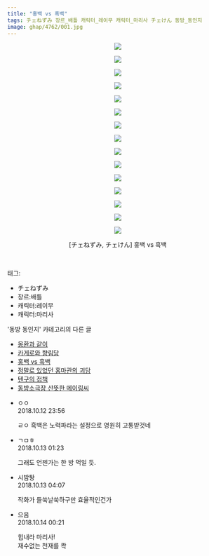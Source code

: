```yaml
---
title: "홍백 vs 흑백"
tags: チェねずみ 장르_배틀 캐릭터_레이무 캐릭터_마리사 チェけん 동방_동인지
image: ghap/4762/001.jpg
---
```

<div class="article">
<p style="text-align: center; clear: none; float: none;"><img src="{{ site.nasurl }}/ghap/4762/001.jpg"/></p>
<p style="text-align: center; clear: none; float: none;"><img src="{{ site.nasurl }}/ghap/4762/002.jpg"/></p>
<p style="text-align: center; clear: none; float: none;"><img src="{{ site.nasurl }}/ghap/4762/003.jpg"/></p>
<p style="text-align: center; clear: none; float: none;"><img src="{{ site.nasurl }}/ghap/4762/004.jpg"/></p>
<p style="text-align: center; clear: none; float: none;"><img src="{{ site.nasurl }}/ghap/4762/005.jpg"/></p>
<p style="text-align: center; clear: none; float: none;"><img src="{{ site.nasurl }}/ghap/4762/006.jpg"/></p>
<p style="text-align: center; clear: none; float: none;"><img src="{{ site.nasurl }}/ghap/4762/007.jpg"/></p>
<p style="text-align: center; clear: none; float: none;"><img src="{{ site.nasurl }}/ghap/4762/008.jpg"/></p>
<p style="text-align: center; clear: none; float: none;"><img src="{{ site.nasurl }}/ghap/4762/009.jpg"/></p>
<p style="text-align: center; clear: none; float: none;"><img src="{{ site.nasurl }}/ghap/4762/010.jpg"/></p>
<p style="text-align: center; clear: none; float: none;"><img src="{{ site.nasurl }}/ghap/4762/011.jpg"/></p>
<p style="text-align: center; clear: none; float: none;"><img src="{{ site.nasurl }}/ghap/4762/012.jpg"/></p>
<p style="text-align: center; clear: none; float: none;"><img src="{{ site.nasurl }}/ghap/4762/013.jpg"/></p>
<p style="text-align: center; clear: none; float: none;"><img src="{{ site.nasurl }}/ghap/4762/014.jpg"/></p>
<p style="text-align: center; clear: none; float: none;"><img src="{{ site.nasurl }}/ghap/4762/015.jpg"/></p>
<p style="text-align: center; clear: none; float: none;">[チェねずみ, チェけん] 홍백 vs 흑백</p>
<p><br/></p>
</div><div class="tagTrail">
<p>태그: </p>
<ul>
<li>チェねずみ</li>
<li>장르:배틀</li>
<li>캐릭터:레이무</li>
<li>캐릭터:마리사</li>
</ul>
</div><div class="another">
<p>'동방 동인지' 카테고리의 다른 글</p>
<ul>
<li><a href="/2018-10-12-ghap_4764">몽환과 같이</a></li>
<li><a href="/2018-10-12-ghap_4763">카게로와 향림당</a></li>
<li><a href="/2018-10-12-ghap_4762">홍백 vs 흑백</a></li>
<li><a href="/2018-10-11-ghap_4759">정말로 있었던 홍마관의 괴담</a></li>
<li><a href="/2018-10-09-ghap_4754">텐구의 접책</a></li>
<li><a href="/2018-10-08-ghap_4749">동방소극장 산뜻한 메이링씨</a></li>
</ul>
</div><div class="cb_module cb_fluid">
<div class="cb_wrt cb_profile">
<div class="comment">
<ul>
<li class="cb_thumb_off" id="comment15353652">
<div class="cb_comment_area">
<div class="cb_info_area">
<div class="cb_section">
<span class="cb_nick_name">ㅇㅇ</span>
</div>
<div class="cb_section">
<span class="cb_date">2018.10.12 23:56 </span>
</div>
</div>
<div class="cb_dsc_comment">
<p class="cb_dsc">
											ㄹㅇ 흑백은 노력파라는 설정으로 영원히 고통받것네
										</p>
</div>
</div></li>
<li class="cb_thumb_off" id="comment15353701">
<div class="cb_comment_area">
<div class="cb_info_area">
<div class="cb_section">
<span class="cb_nick_name">ㄱㅁㅎ</span>
</div>
<div class="cb_section">
<span class="cb_date">2018.10.13 01:23 </span>
</div>
</div>
<div class="cb_dsc_comment">
<p class="cb_dsc">
											그래도 언젠가는 한 방 먹일 듯.
										</p>
</div>
</div></li>
<li class="cb_thumb_off" id="comment15353784">
<div class="cb_comment_area">
<div class="cb_info_area">
<div class="cb_section">
<span class="cb_nick_name">시밤퇑</span>
</div>
<div class="cb_section">
<span class="cb_date">2018.10.13 04:07 </span>
</div>
</div>
<div class="cb_dsc_comment">
<p class="cb_dsc">
											작화가 들쑥날쑥하구만 효율적인건가
										</p>
</div>
</div></li>
<li class="cb_thumb_off" id="comment15354510">
<div class="cb_comment_area">
<div class="cb_info_area">
<div class="cb_section">
<span class="cb_nick_name">으음</span>
</div>
<div class="cb_section">
<span class="cb_date">2018.10.14 00:21 </span>
</div>
</div>
<div class="cb_dsc_comment">
<p class="cb_dsc">
											힘내라 마리사!<br/>
재수없는 천재를 콱
										</p>
</div>
</div></li>
</ul>
</div>
</div><!-- commentList close -->
</div>